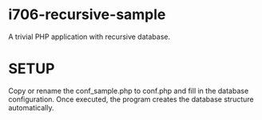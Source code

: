 # i706-recursive-sample
A trivial PHP application with recursive database.

# SETUP
Copy or rename the conf_sample.php to conf.php and fill in the database configuration.
Once executed, the program creates the database structure automatically.
